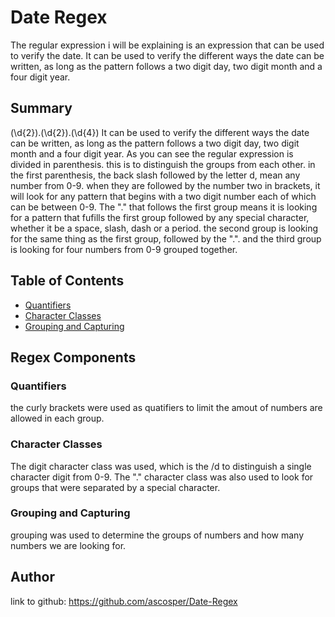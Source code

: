 # Date Regex

The regular expression i will be explaining is an expression that can be used to verify the date. It can be used to verify the different ways the date can be written, as long as the pattern follows a two digit day, two digit month and a four digit year.

## Summary
(\d{2}).(\d{2}).(\d{4})
It can be used to verify the different ways the date can be written, as long as the pattern follows a two digit day, two digit month and a four digit year. As you can see the regular expression is divided in parenthesis. this is to distinguish the groups from each other. in the first parenthesis, the back slash followed by the letter d, mean any number from 0-9. when they are followed by the number two in brackets, it will look for any pattern that begins with a two digit number each of which can be between 0-9.
The "." that follows the first group means it is looking for a pattern that fufills the first group followed by any special character, whether it be a space, slash, dash or a period. the second group is looking for the same thing as the first group, followed by the ".". and the third group is looking for four numbers from 0-9 grouped together. 

## Table of Contents

- [Quantifiers](#quantifiers)
- [Character Classes](#character-classes)
- [Grouping and Capturing](#grouping-and-capturing)

## Regex Components

### Quantifiers  
the curly brackets were used as quatifiers to limit the amout of numbers are allowed in each group.
### Character Classes
The digit character class was used, which is the /d to distinguish a single character digit from 0-9.
The "." character class was also used to look for groups that were separated by a special character.

### Grouping and Capturing
grouping was used to determine the groups of numbers and how many numbers we are looking for.
## Author
link to github:
https://github.com/ascosper/Date-Regex 
